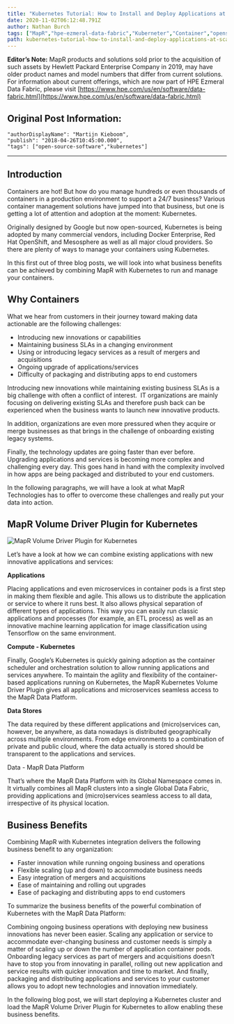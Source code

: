 ```yaml
---
title: "Kubernetes Tutorial: How to Install and Deploy Applications at Scale on K8s - Part 1 of 3"
date: 2020-11-02T06:12:48.791Z
author: Nathan Burch 
tags: ["MapR","hpe-ezmeral-data-fabric","Kuberneter","Container","opensource"]
path: kubernetes-tutorial-how-to-install-and-deploy-applications-at-scale-on-k
---
```

**Editor’s Note:** MapR products and solutions sold prior to the acquisition of such assets by Hewlett Packard Enterprise Company in 2019, may have older product names and model numbers that differ from current solutions. For information about current offerings, which are now part of HPE Ezmeral Data Fabric, please visit [https://www.hpe.com/us/en/software/data-fabric.html](https://www.hpe.com/us/en/software/data-fabric.html)

## Original Post Information:

```
"authorDisplayName": "Martijn Kieboom",
"publish": "2018-04-26T10:45:00.000",
"tags": ["open-source-software","kubernetes"]
```
---

## Introduction

Containers are hot! But how do you manage hundreds or even thousands of containers in a production environment to support a 24/7 business? Various container management solutions have jumped into that business, but one is getting a lot of attention and adoption at the moment: Kubernetes.

Originally designed by Google but now open-sourced, Kubernetes is being adopted by many commercial vendors, including Docker Enterprise, Red Hat OpenShift, and Mesosphere as well as all major cloud providers. So there are plenty of ways to manage your containers using Kubernetes.

In this first out of three blog posts, we will look into what business benefits can be achieved by combining MapR with Kubernetes to run and manage your containers.

## Why Containers

What we hear from customers in their journey toward making data actionable are the following challenges:

*   Introducing new innovations or capabilities
*   Maintaining business SLAs in a changing environment
*   Using or introducing legacy services as a result of mergers and acquisitions
*   Ongoing upgrade of applications/services
*   Difficulty of packaging and distributing apps to end customers

Introducing new innovations while maintaining existing business SLAs is a big challenge with often a conflict of interest.  IT organizations are mainly focusing on delivering existing SLAs and therefore push back can be experienced when the business wants to launch new innovative products.

In addition, organizations are even more pressured when they acquire or merge businesses as that brings in the challenge of onboarding existing legacy systems.

Finally, the technology updates are going faster than ever before. Upgrading applications and services is becoming more complex and challenging every day. This goes hand in hand with the complexity involved in how apps are being packaged and distributed to your end customers.

In the following paragraphs, we will have a look at what MapR Technologies has to offer to overcome these challenges and really put your data into action.

## MapR Volume Driver Plugin for Kubernetes

![MapR Volume Driver Plugin for Kubernetes](https://hpe-developer-portal.s3.amazonaws.com/uploads/media/2020/9/mapr-volume-driver-plugin-1604297556537.png)

Let’s have a look at how we can combine existing applications with new innovative applications and services:

**Applications**

Placing applications and even microservices in container pods is a first step in making them flexible and agile. This allows us to distribute the application or service to where it runs best. It also allows physical separation of different types of applications. This way you can easily run classic applications and processes (for example, an ETL process) as well as an innovative machine learning application for image classification using Tensorflow on the same environment.

**Compute - Kubernetes**

Finally, Google’s Kubernetes is quickly gaining adoption as the container scheduler and orchestration solution to allow running applications and services anywhere. To maintain the agility and flexibility of the container-based applications running on Kubernetes, the MapR Kubernetes Volume Driver Plugin gives all applications and microservices seamless access to the MapR Data Platform.

**Data Stores**

The data required by these different applications and (micro)services can, however, be anywhere, as data nowadays is distributed geographically across multiple environments. From edge environments to a combination of private and public cloud, where the data actually is stored should be transparent to the applications and services.

Data - MapR Data Platform

That’s where the MapR Data Platform with its Global Namespace comes in. It virtually combines all MapR clusters into a single Global Data Fabric, providing applications and (micro)services seamless access to all data, irrespective of its physical location.

## Business Benefits

Combining MapR with Kubernetes integration delivers the following business benefit to any organization:

*   Faster innovation while running ongoing business and operations
*   Flexible scaling (up and down) to accommodate business needs
*   Easy integration of mergers and acquisitions
*   Ease of maintaining and rolling out upgrades
*   Ease of packaging and distributing apps to end customers

To summarize the business benefits of the powerful combination of Kubernetes with the MapR Data Platform:

Combining ongoing business operations with deploying new business innovations has never been easier. Scaling any application or service to accommodate ever-changing business and customer needs is simply a matter of scaling up or down the number of application container pods. Onboarding legacy services as part of mergers and acquisitions doesn’t have to stop you from innovating in parallel, rolling out new application and service results with quicker innovation and time to market. And finally, packaging and distributing applications and services to your customer allows you to adopt new technologies and innovation immediately.

In the following blog post, we will start deploying a Kubernetes cluster and load the MapR Volume Driver Plugin for Kubernetes to allow enabling these business benefits.
